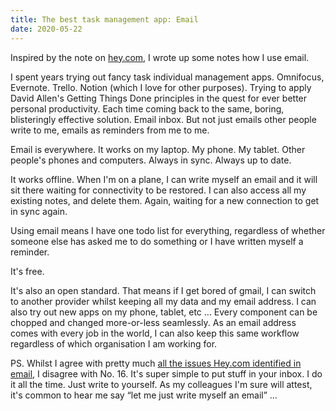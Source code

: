 ```yaml
---
title: The best task management app: Email
date: 2020-05-22
---
```


Inspired by the note on [hey.com](https://www.hey.com), I wrote up some notes how I use email.

I spent years trying out fancy task individual management apps. Omnifocus, Evernote. Trello. Notion (which I love for other purposes). Trying to apply David Allen's Getting Things Done principles in the quest for ever better personal productivity. Each time coming back to the same, boring, blisteringly effective solution. Email inbox. But not just emails other people write to me, emails as reminders from me to me.

Email is everywhere. It works on my laptop. My phone. My tablet. Other people's phones and computers. Always in sync. Always up to date.

It works offline. When I'm on a plane, I can write myself an email and it will sit there waiting for connectivity to be restored. I can also access all my existing notes, and delete them. Again, waiting for a new connection to get in sync again.

Using email means I have one todo list for everything, regardless of whether someone else has asked me to do something or I have written myself a reminder.

It's free.

It's also an open standard. That means if I get bored of gmail, I can switch to another provider whilst keeping all my data and my email address. I can also try out new apps on my phone, tablet, etc … Every component can be chopped and changed more-or-less seamlessly. As an email address comes with every job in the world, I can also keep this same workflow regardless of which organisation I am working for.

PS. Whilst I agree with pretty much [all the issues Hey.com identified in email](https://hey.com/problems-with-email/), I disagree with No. 16. It's super simple to put stuff in your inbox. I do it all the time. Just write to yourself. As my colleagues I'm sure will attest, it's common to hear me say “let me just write myself an email” …
